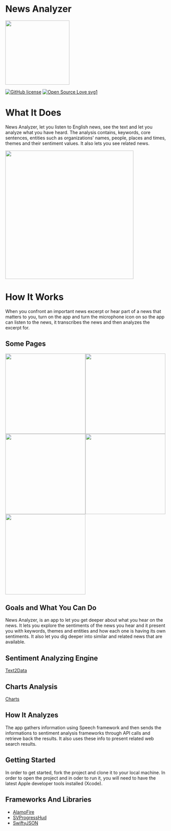 # News Analyzer

<img src="https://user-images.githubusercontent.com/60321318/80937790-cd55ba80-8deb-11ea-958a-ca4e08fde68f.png" width="200">


[![GitHub license](https://img.shields.io/github/license/Naereen/StrapDown.js.svg)](https://github.com/Naereen/StrapDown.js/blob/master/LICENSE) [![Open Source Love svg1](https://badges.frapsoft.com/os/v1/open-source.svg?v=103)](https://github.com/ellerbrock/open-source-badges/)

# What It Does

News Analyzer, let you listen to English news, see the text and let you analyze what you have heard. The analysis contains, keywords, core sentences, entities such as organizations' names, people, places and times, themes and their sentiment values. It also lets you see related news.  

<img src="https://user-images.githubusercontent.com/60321318/80940201-45c07980-8df4-11ea-895f-9c7a65d69fe9.png" width="400">


# How It Works

When you confront an important news excerpt or hear part of a news that matters to you, turn on the app and turn the microphone icon on so the app can listen to the news, it transcribes the news and then analyzes the excerpt for. 

## Some Pages

<img src="https://user-images.githubusercontent.com/60321318/80974988-c6a06500-8e36-11ea-9885-57ca9edd07c4.png" width="250"><img src="https://user-images.githubusercontent.com/60321318/80989431-29e7c280-8e4a-11ea-8afd-49dd0a4605bf.png" width="250"><img src="https://user-images.githubusercontent.com/60321318/80989466-366c1b00-8e4a-11ea-993e-69166ccaed42.png" width="250"><img src="https://user-images.githubusercontent.com/60321318/80989499-43890a00-8e4a-11ea-89ce-6614872572d5.png" width="250"><img src="https://user-images.githubusercontent.com/60321318/80989528-4d127200-8e4a-11ea-8d9c-0e7babea4bab.png" width="250">


## Goals and What You Can Do 

News Analyzer, is an app to let you get deeper about what you hear on the news. It lets you explore the sentiments of the news you hear and it present you with keywords, themes and entities and how each one is having its own sentiments. It also let you dig deeper into similar and related news that are available. 

## Sentiment Analyzing Engine

[Text2Data](https://text2data.com/) 

## Charts Analysis

[Charts](https://github.com/danielgindi/Charts)

## How It Analyzes 

The app gathers information using Speech framework and then sends the informations to sentiment analysis frameworks through API calls and retrieve back the results. It also uses these info to present related web search results. 

## Getting Started

In order to get started, fork the project and clone it to your local machine. In order to open the project and in oder to run it, you will need to have the latest Apple developer tools installed (Xcode).

## Frameworks And Libraries 

* [AlamoFire](https://github.com/Alamofire/Alamofire)
* [SVProgressHud](https://github.com/SVProgressHUD/SVProgressHUD)
* [SwiftyJSON](https://github.com/SwiftyJSON/SwiftyJSON)


